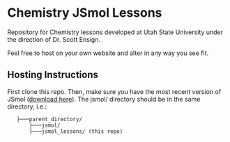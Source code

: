 # Chemistry JSmol Lessons
Repository for Chemistry lessons developed at Utah State University under the direction of Dr. Scott Ensign.

Feel free to host on your own website and alter in any way you see fit.

## Hosting Instructions
First clone this repo. Then, make sure you have the most recent version of JSmol ([download here](https://chemapps.stolaf.edu/jmol/jsmol/jsmol.htm)). The jsmol/ directory should be in the same directory, i.e.:

```
   ├───parent_directory/
       ├───jsmol/
       ├───jsmol_lessons/ (this repo)
```
